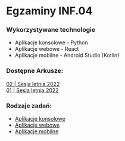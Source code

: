 # Egzaminy INF.04

### Wykorzystywane technologie
- Aplikacje konsolowe - Python
- Aplikacje webowe - React
- Aplikacje mobilne - Android Studio (Kotlin)

### Dostępne Arkusze:

[<span class="number">02</span> | Sesja letnia 2022](/inf04/arkusze/2022-lato-wersja-2.md)  
[<span class="number">01</span> | Sesja letnia 2022](/inf04/arkusze/2022-lato-wersja-1.md)


### Rodzaje zadań:
- [Aplikacje konsolowe](/inf04/rodzaje-zadan/aplikacjekonsolowe.md)  
- [Aplikacje webowe](/inf04/rodzaje-zadan/aplikacjewebowe.md)  
- [Aplikacje mobilne](/inf04/rodzaje-zadan/aplikacjemobilne.md)  